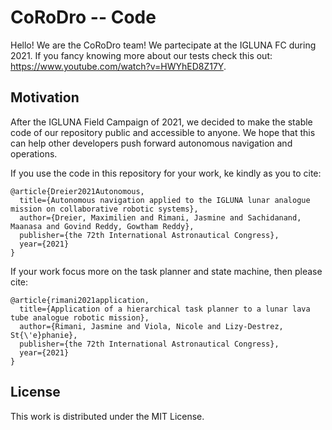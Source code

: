 # CoRoDro -- Code
Hello! We are the CoRoDro team! We partecipate at the IGLUNA FC during 2021. 
If you fancy knowing more about our tests check this out: https://www.youtube.com/watch?v=HWYhED8Z17Y.

## Motivation
After the IGLUNA Field Campaign of 2021, we decided to make the stable code of our repository public and accessible to anyone. 
We hope that this can help other developers push forward autonomous navigation and operations. 

If you use the code in this repository for your work, ke kindly as you to cite:
```
@article{Dreier2021Autonomous,
  title={Autonomous navigation applied to the IGLUNA lunar analogue mission on collaborative robotic systems},
  author={Dreier, Maximilien and Rimani, Jasmine and Sachidanand, Maanasa and Govind Reddy, Gowtham Reddy},
  publisher={the 72th International Astronautical Congress},
  year={2021}
}
```
If your work focus more on the task planner and state machine, then please cite:
```
@article{rimani2021application,
  title={Application of a hierarchical task planner to a lunar lava tube analogue robotic mission},
  author={Rimani, Jasmine and Viola, Nicole and Lizy-Destrez, St{\'e}phanie},
  publisher={the 72th International Astronautical Congress},
  year={2021}
}
```

## License 
This work is distributed under the MIT License.
